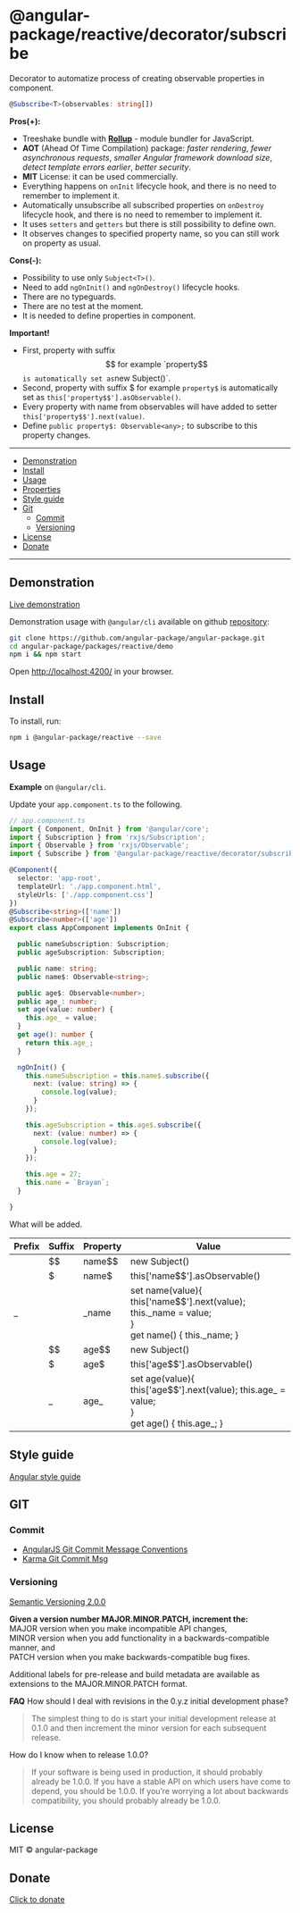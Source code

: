 # @angular-package/reactive/decorator/subscribe

Decorator to automatize process of creating observable properties in component.

```typescript
@Subscribe<T>(observables: string[])
```

**Pros(+):**
* Treeshake bundle with **[Rollup](https://rollupjs.org/#introduction)** - module bundler for JavaScript.
* **AOT** (Ahead Of Time Compilation) package: *faster rendering*, *fewer asynchronous requests*, *smaller Angular framework download size*, *detect template errors earlier*, *better security*.
* **MIT** License: it can be used commercially.
* Everything happens on `onInit` lifecycle hook, and there is no need to remember to implement it.
* Automatically unsubscribe all subscribed properties on `onDestroy` lifecycle hook, and there is no need to remember to implement it.
* It uses `setters` and `getters` but there is still possibility to define own.
* It observes changes to specified property name, so you can still work on property as usual.

**Cons(-):**   
* Possibility to use only `Subject<T>()`.
* Need to add `ngOnInit()` and `ngOnDestroy()` lifecycle hooks.
* There are no typeguards.
* There are no test at the moment.
* It is needed to define properties in component.

**Important!**  
* First, property with suffix $$ for example `property$$` is automatically set as `new Subject<T>()`.
* Second, property with suffix $ for example `property$` is automatically set as `this['property$$'].asObservable()`.
* Every property with name from observables will have added to setter `this['property$$'].next(value)`.
* Define `public property$: Observable<any>;` to subscribe to this property changes.

---- 

* [Demonstration](#demonstration)
* [Install](#install)
* [Usage](#usage)
* [Properties](#properties)
* [Style guide](#style-guide)
* [Git](#git)
  * [Commit](#commit)
  * [Versioning](#versioning)
* [License](#license)
* [Donate](#donate)

----

## Demonstration

[Live demonstration](http://angular-package.wwwdev.io/reactive/decorator)

Demonstration usage with `@angular/cli` available on github [repository](https://github.com/angular-package/angular-package/tree/master/packages/reactive/demo):

```bash
git clone https://github.com/angular-package/angular-package.git
cd angular-package/packages/reactive/demo
npm i && npm start
```

Open [http://localhost:4200/](http://localhost:4200/) in your browser.


## Install

To install, run:

```bash
npm i @angular-package/reactive --save
```

## Usage

**Example** on `@angular/cli`.

Update your `app.component.ts` to the following.

```typescript
// app.component.ts
import { Component, OnInit } from '@angular/core';
import { Subscription } from 'rxjs/Subscription';
import { Observable } from 'rxjs/Observable';
import { Subscribe } from '@angular-package/reactive/decorator/subscribe';

@Component({
  selector: 'app-root',
  templateUrl: './app.component.html',
  styleUrls: ['./app.component.css']
})
@Subscribe<string>(['name'])
@Subscribe<number>(['age'])
export class AppComponent implements OnInit {

  public nameSubscription: Subscription;
  public ageSubscription: Subscription;

  public name: string;
  public name$: Observable<string>;

  public age$: Observable<number>;
  public age_: number;
  set age(value: number) {
    this.age_ = value;
  }
  get age(): number {
    return this.age_;
  }

  ngOnInit() {
    this.nameSubscription = this.name$.subscribe({
      next: (value: string) => {
        console.log(value);
      }
    });

    this.ageSubscription = this.age$.subscribe({
      next: (value: number) => {
        console.log(value);
      }
    });

    this.age = 27;
    this.name = `Brayan`;
  }

}
```

What will be added.

| Prefix | Suffix | Property | Value            |
|--------|--------|----------|------------------|
|        | $$     | name$$   | new Subject<T>() | 
|        | $      | name$    | this['name$$'].asObservable() | 
| _      |        | _name    | set name(value){ <br/> this['name$$'].next(value); this._name = value; <br />} <br /> get name() { this._name; } | 
|        | $$     | age$$   | new Subject<T>() | 
|        | $      | age$    | this['age$$'].asObservable() | 
|        | _      | age_    | set age(value){ <br/> this['age$$'].next(value); this.age_ = value; <br />} <br /> get age() { this.age_; } | 


## Style guide

[Angular style guide](https://angular.io/docs/ts/latest/guide/style-guide.html) 

## GIT

### Commit

- [AngularJS Git Commit Message Conventions](https://gist.github.com/stephenparish/9941e89d80e2bc58a153)   
- [Karma Git Commit Msg](http://karma-runner.github.io/0.10/dev/git-commit-msg.html)

### Versioning

[Semantic Versioning 2.0.0](http://semver.org/)

**Given a version number MAJOR.MINOR.PATCH, increment the:**  
MAJOR version when you make incompatible API changes,  
MINOR version when you add functionality in a backwards-compatible manner, and  
PATCH version when you make backwards-compatible bug fixes.

Additional labels for pre-release and build metadata are available as extensions to the MAJOR.MINOR.PATCH format.   

**FAQ**
How should I deal with revisions in the 0.y.z initial development phase?
>The simplest thing to do is start your initial development release at 0.1.0 and then increment the minor version for each subsequent release.

How do I know when to release 1.0.0?

>If your software is being used in production, it should probably already be 1.0.0. If you have a stable API on which users have come to depend, you should be 1.0.0. If you’re worrying a lot about backwards compatibility, you should probably already be 1.0.0.

## License

MIT © angular-package

## Donate

[Click to donate](https://donorbox.org/help-creating-open-source-software)
